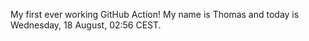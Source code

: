 My first ever working GitHub Action!
My name is Thomas and today is Wednesday, 18 August, 02:56 CEST. 
